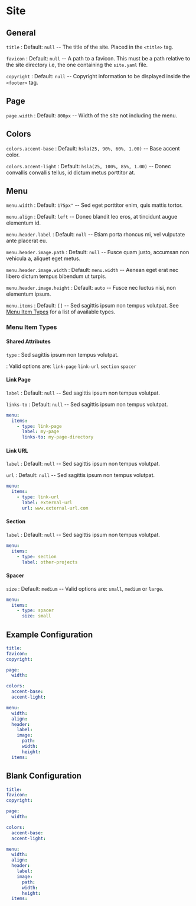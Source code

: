 # Site

## General

`title`
:   Default: `null` -- The title of the site. Placed in the `<title>` tag.

`favicon`
:   Default: `null` -- A path to a favicon. This must be a path relative to the site directory i.e, the one containing the `site.yaml` file.

`copyright`
:   Default: `null` -- Copyright information to be displayed inside the `<footer>` tag.

## Page

`page.width`
:   Default: `800px` -- Width of the site not including the menu.

## Colors

`colors.accent-base`
:   Default: `hsla(25, 90%, 60%, 1.00)` -- Base accent color.

`colors.accent-light`
:   Default: `hsla(25, 100%, 85%, 1.00)` -- Donec convallis convallis tellus, id dictum metus porttitor at.

## Menu

`menu.width`
:   Default: `175px"` -- Sed eget porttitor enim, quis mattis tortor.

`menu.align`
:   Default: `left` -- Donec blandit leo eros, at tincidunt augue elementum id.

`menu.header.label`
:   Default: `null` -- Etiam porta rhoncus mi, vel vulputate ante placerat eu.

`menu.header.image.path`
:   Default: `null` -- Fusce quam justo, accumsan non vehicula a, aliquet eget metus.

`menu.header.image.width`
:   Default: `menu.width` -- Aenean eget erat nec libero dictum tempus bibendum ut turpis.

`menu.header.image.height`
:   Default: `auto` -- Fusce nec luctus nisi, non elementum ipsum.

`menu.items`
:   Default: `[]` -- Sed sagittis ipsum non tempus volutpat. See [Menu Item Types](#menu-item-types) for a list of available types.

### Menu Item Types

#### Shared Attributes

`type`
:   Sed sagittis ipsum non tempus volutpat.

:   Valid options are: `link-page` `link-url` `section` `spacer`

#### Link Page

`label`
:   Default: `null` -- Sed sagittis ipsum non tempus volutpat.

`links-to`
:   Default: `null` -- Sed sagittis ipsum non tempus volutpat.

``` yaml
menu:
  items:
    - type: link-page
      label: my-page
      links-to: my-page-directory
```

#### Link URL

`label`
:   Default: `null` -- Sed sagittis ipsum non tempus volutpat.

`url`
:   Default: `null` -- Sed sagittis ipsum non tempus volutpat.

``` yaml
menu:
  items:
    - type: link-url
      label: external-url
      url: www.external-url.com
```

#### Section

`label`
:   Default: `null` -- Sed sagittis ipsum non tempus volutpat.

``` yaml
menu:
  items:
    - type: section
      label: other-projects
```

#### Spacer

`size`
:   Default: `medium` -- Valid options are: `small`, `medium` or `large`.

``` yaml
menu:
  items:
    - type: spacer
      size: small
```

## Example Configuration

``` yaml
title:
favicon:
copyright:

page:
  width:

colors:
  accent-base:
  accent-light:

menu:
  width:
  align:
  header:
    label:
    image:
      path:
      width:
      height:
  items:
```

## Blank Configuration

``` yaml
title:
favicon:
copyright:

page:
  width:

colors:
  accent-base:
  accent-light:

menu:
  width:
  align:
  header:
    label:
    image:
      path:
      width:
      height:
  items:
```
